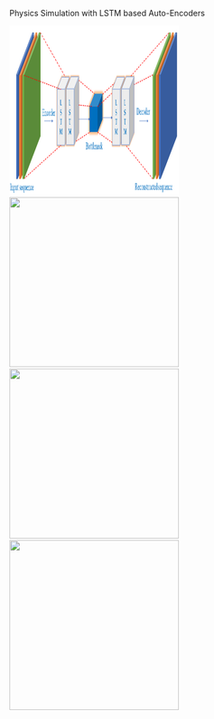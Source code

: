 Physics Simulation with LSTM based Auto-Encoders



<img src="https://github.com/snehandot/Physics-Simulation-with-AutoEncoders/blob/406d3be6fb2959ad4e1d02feb7893335dc7655e7/docs/LSTM-Autoencoder-Architecture.ppm.png" width="300" height="300">
<img src="https://github.com/snehandot/Physics-Simulation-with-AutoEncoders/blob/14361cd49b9f3e51fa007895c52e85e64d82f51b/docs/output.gif" width="300" height="300">
<img src="https://github.com/snehandot/Physics-Simulation-with-AutoEncoders/blob/14361cd49b9f3e51fa007895c52e85e64d82f51b/docs/output1.gif" width="300" height="300">
<img src="https://github.com/snehandot/Physics-Simulation-with-AutoEncoders/blob/14361cd49b9f3e51fa007895c52e85e64d82f51b/docs/output2.gif" width="300" height="300">
